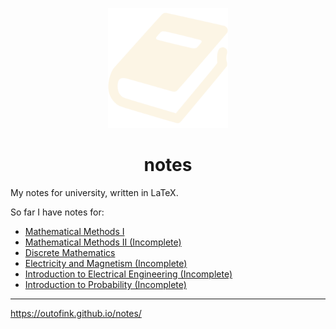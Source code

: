 <p align="center">
<img src="https://github.com/outofink/notes/raw/main/web/favicon.png" width=192>
</p>

<h1 align="center">notes</h1>

My notes for university, written in LaTeX.

So far I have notes for:

- [Mathematical Methods I](https://outofink.github.io/notes/mathematical_methods.pdf)
- [Mathematical Methods II (Incomplete)](https://outofink.github.io/notes/mathematical_methods_2.pdf)
- [Discrete Mathematics](https://outofink.github.io/notes/discrete_mathematics.pdf)
- [Electricity and Magnetism (Incomplete)](https://outofink.github.io/notes/electricity_and_magnetism.pdf)
- [Introduction to Electrical Engineering (Incomplete)](https://outofink.github.io/notes/electrical_engineering.pdf)
- [Introduction to Probability (Incomplete)](https://outofink.github.io/notes/probability.pdf)
---

https://outofink.github.io/notes/
